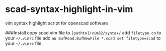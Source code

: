 # scad-syntax-highlight-in-vim
vim syntax highlight script for openscad software

###Install
    copy scad.vim file to `[pathto]/vim82/syntax/`
    add `filetype on` to your `~/.vimrc` file
    add `au BufRead,BufNewFile *.scad set filetype=scad` to your `~/.vimrc` file
    

